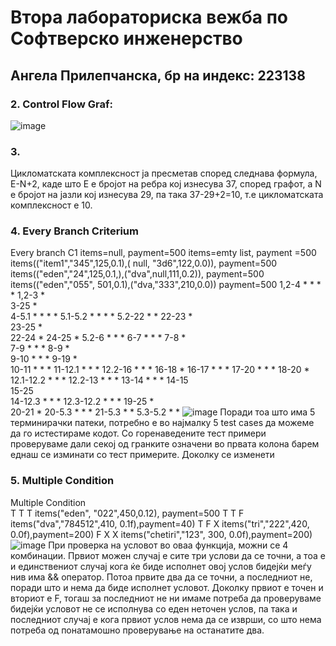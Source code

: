 # Втора лабораториска вежба по Софтверско инженерство
## Ангела Прилепчанска, бр на индекс: 223138
### 2. Control Flow Graf:
   ![image](https://github.com/angelap11/SI_2024_lab2_223138/assets/164098234/890bb811-4532-4523-9342-c04740aafafb)
### 3.
   Цикломатската комплексност ја пресметав според следнава формула, E-N+2, каде што Е е бројот на ребра кој изнесува 37, според графот, а N  е бројот на јазли кој изнесува 29, па така 37-29+2=10, т.е цикломатската комплексност е 10.
### 4. Every Branch Criterium
   Every branch  C1	items=null, payment=500	items=emty list, payment =500	items(("item1","345",125,0.1),( null, "3d6",122,0.0)), payment=500	items(("eden","24",125,0.1,),("dva",null,111,0.2)), payment=500	items(("eden","055", 501,0.1),("dva,"333",210,0.0)) payment=500
1,2-4		*	*	*	*
1,2-3	*				
3-25	*				
4-5.1		*	*	*	*
5.1-5.2		*	*	*	*
5.2-22		*			*
22-23		*			
23-25		*			
22-24					*
24-25					*
5.2-6			*	*	*
6-7			*	*	*
7-8			*		
7-9			*	*	*
8-9			*		
9-10			*	*	*
9-19				*	
10-11			*	*	*
11-12.1			*	*	*
12.2-16			*	*	*
16-18					*
16-17			*	*	*
17-20			*	*	*
18-20					*
12.1-12.2			*	*	*
12.2-13			*	*	*
13-14			*	*	*
14-15					
15-25					
14-12.3			*	*	*
12.3-12.2			*	*	*
19-25				*	
20-21					*
20-5.3			*	*	*
21-5.3			*		*
5.3-5.2				*	*
![image](https://github.com/angelap11/SI_2024_lab2_223138/assets/164098234/299c828a-28cd-4108-afa5-fa2e642d3039)
Поради тоа што има 5 терминирачки патеки, потребно е во најмалку 5 test cases  да можеме да го истестираме кодот. Со горенаведените тест примери проверуваме дали секој од гранките означени во првата колона барем еднаш се изминати со тест примерите. Доколку се изменети
### 5. Multiple Condition

Multiple Condition		
T	T	T	items("eden", "022",450,0.12), payment=500
T	T	F	items("dva","784512",410, 0.1f),payment=40)
T	F	X	items("tri","222",420, 0.0f),payment=200)
F	X	X	items("chetiri","123", 300, 0.0f),payment=200)
![image](https://github.com/angelap11/SI_2024_lab2_223138/assets/164098234/ff91738e-a402-4b51-bf41-278949e0a585)
При проверка на условот во оваа функција, можни се 4 комбинации. Првиот можен случај е сите три услови да се точни, а тоа е и единствениот случај кога ќе биде исполнет овој услов бидејќи меѓу нив има &&  оператор. Потоа првите два да се точни, а последниот не, поради што и нема да биде исполнет условот. Доколку првиот е точен и вториот е F, тогаш за последниот не ни имаме потреба да проверуваме бидејќи условот не се исполнува со еден неточен услов, па така и последниот случај е кога првиот услов нема да се изврши, со што нема потреба од понатамошно проверување на останатите два.
